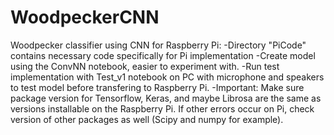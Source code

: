 # WoodpeckerCNN
Woodpecker classifier using CNN for Raspberry Pi:
-Directory "PiCode" contains necessary code specifically for Pi implementation
-Create model using the ConvNN notebook, easier to experiment with.
-Run test implementation with Test_v1 notebook on PC with microphone and speakers to test model before transfering to Raspberry Pi.
-Important: Make sure package version for Tensorflow, Keras, and maybe Librosa are the same as versions installable on the Raspberry Pi. 
If other errors occur on Pi, check version of other packages as well (Scipy and numpy for example).
